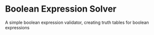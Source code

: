 # Boolean Expression Solver
 A simple boolean expression validator, creating truth tables for boolean expressions
